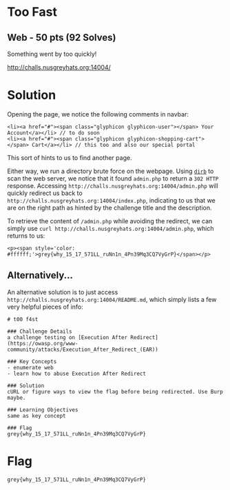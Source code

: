 # Too Fast

## Web - 50 pts (92 Solves)

Something went by too quickly!

http://challs.nusgreyhats.org:14004/

# Solution

Opening the page, we notice the following comments in navbar:

```
<li><a href="#"><span class="glyphicon glyphicon-user"></span> Your Account</a></li> // to do soon
<li><a href="#"><span class="glyphicon glyphicon-shopping-cart"></span> Cart</a></li> // this too and also our special portal
```

This sort of hints to us to find another page.

Either way, we run a directory brute force on the webpage. Using [`dirb`](https://www.kali.org/tools/dirb/) to scan the web server, we notice that it found `admin.php` to return a `302 HTTP` response. Accessing `http://challs.nusgreyhats.org:14004/admin.php` will quickly redirect us back to `http://challs.nusgreyhats.org:14004/index.php`, indicating to us that we are on the right path as hinted by the challenge title and the description.

To retrieve the content of `/admin.php` while avoiding the redirect, we can simply use `curl http://challs.nusgreyhats.org:14004/admin.php`, which returns to us:

```
<p><span style='color: #ffffff;'>grey{why_15_17_571LL_ruNn1n_4Pn39Mq3CQ7VyGrP}</span></p>
```

## Alternatively...

An alternative solution is to just access `http://challs.nusgreyhats.org:14004/README.md`, which simply lists a few very helpful pieces of info:

```
# t00 f4st

### Challenge Details
a challenge testing on [Execution After Redirect](https://owasp.org/www-community/attacks/Execution_After_Redirect_(EAR))

### Key Concepts
- enumerate web
- learn how to abuse Execution After Redirect

### Solution
cURL or figure ways to view the flag before being redirected. Use Burp maybe.

### Learning Objectives
same as key concept

### Flag
grey{why_15_17_571LL_ruNn1n_4Pn39Mq3CQ7VyGrP}
```

# Flag

`grey{why_15_17_571LL_ruNn1n_4Pn39Mq3CQ7VyGrP}`